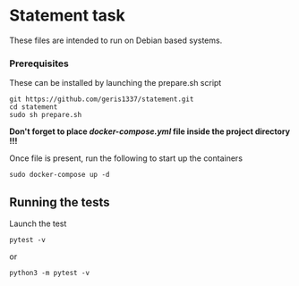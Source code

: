 # Statement task

These files are intended to run on Debian based systems.

### Prerequisites

These can be installed by launching the prepare.sh script
```
git https://github.com/geris1337/statement.git
cd statement
sudo sh prepare.sh
```
**Don't forget to place *docker-compose.yml* file inside the project directory !!!**

Once file is present, run the following to start up the containers
```
sudo docker-compose up -d
```

## Running the tests

Launch the test
```
pytest -v
```

or
```
python3 -m pytest -v
```
